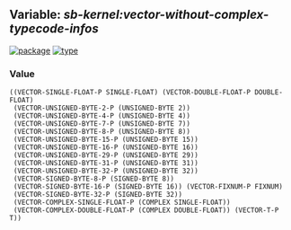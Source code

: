 ## Variable: ***sb-kernel:*vector-without-complex-typecode-infos****
[![package](https://img.shields.io/badge/Package-SB--KERNEL-5f9ea0.svg?style=social&colorA=999999)](../) [![type](https://img.shields.io/badge/Type-Variable-5f9ea0.svg?style=social&colorA=999999)](../#variable) 
### Value
```
((VECTOR-SINGLE-FLOAT-P SINGLE-FLOAT) (VECTOR-DOUBLE-FLOAT-P DOUBLE-FLOAT)
 (VECTOR-UNSIGNED-BYTE-2-P (UNSIGNED-BYTE 2))
 (VECTOR-UNSIGNED-BYTE-4-P (UNSIGNED-BYTE 4))
 (VECTOR-UNSIGNED-BYTE-7-P (UNSIGNED-BYTE 7))
 (VECTOR-UNSIGNED-BYTE-8-P (UNSIGNED-BYTE 8))
 (VECTOR-UNSIGNED-BYTE-15-P (UNSIGNED-BYTE 15))
 (VECTOR-UNSIGNED-BYTE-16-P (UNSIGNED-BYTE 16))
 (VECTOR-UNSIGNED-BYTE-29-P (UNSIGNED-BYTE 29))
 (VECTOR-UNSIGNED-BYTE-31-P (UNSIGNED-BYTE 31))
 (VECTOR-UNSIGNED-BYTE-32-P (UNSIGNED-BYTE 32))
 (VECTOR-SIGNED-BYTE-8-P (SIGNED-BYTE 8))
 (VECTOR-SIGNED-BYTE-16-P (SIGNED-BYTE 16)) (VECTOR-FIXNUM-P FIXNUM)
 (VECTOR-SIGNED-BYTE-32-P (SIGNED-BYTE 32))
 (VECTOR-COMPLEX-SINGLE-FLOAT-P (COMPLEX SINGLE-FLOAT))
 (VECTOR-COMPLEX-DOUBLE-FLOAT-P (COMPLEX DOUBLE-FLOAT)) (VECTOR-T-P T))
```
